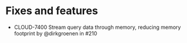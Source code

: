 # Fixes and features

* CLOUD-7400 Stream query data through memory, reducing memory footprint by @dirkgroenen in #210
